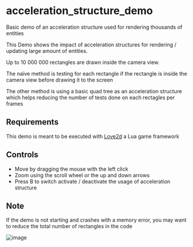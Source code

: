 # acceleration_structure_demo
Basic demo of an acceleration structure used for rendering thousands of entities

This Demo shows the impact of acceleration structures for rendering / updating large amount of entities.

Up to 10 000 000 rectangles are drawn inside the camera view.

The naïve method is testing for each rectangle if the rectangle is inside the camera view before drawing it to the screen

The other method is using a basic quad tree as an acceleration structure which helps reducing the number of tests done on each rectagles per frames

## Requirements

This demo is meant to be executed with [Love2d](https://love2d.org/) a Lua game framework

## Controls

- Move by dragging the mouse with the left click
- Zoom using the scroll wheel or the up and down arrows
- Press B to switch activate / deactivate the usage of acceleration structure

## Note

If the demo is not starting and crashes with a memory error, you may want to reduce the total number of rectangles in the code

![image](https://user-images.githubusercontent.com/19224148/167047059-6656bd0a-71c3-4381-9d49-5b2958868e16.png)
